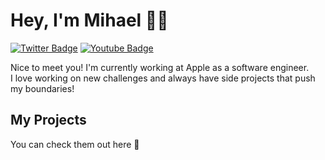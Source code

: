 # Hey, I'm Mihael 👋🏻

[![Twitter Badge](https://img.shields.io/badge/-@M1haelKoic-1ca0f1?style=flat-square&labelColor=1ca0f1&logo=twitter&logoColor=white&link=https://x.com/M1haelKoic)](https://x.com/M1haelKoic) [![Youtube Badge](https://img.shields.io/badge/-@MihaelKoic-FF0000?style=flat-square&labelColor=FF0000&logo=youtube&logoColor=white&link=https://www.youtube.com/@MihaelKoic)](https://www.youtube.com/@MihaelKoic)

Nice to meet you! I'm currently working at Apple as a software engineer. <br/>
I love working on new challenges and always have side projects that push my boundaries!
<!-- Most of the time that side project work is streamed on **Twitch**. Feel free to join a session of code and chill ✨ -->

## My Projects
You can check them out here  🚀
<!--
| <img src="/images/wishkit-icon.png" width="100"/> | <img src="/images/betterworkout.png" width="100"/> | <img src="/images/momoko.png" width="100"/> |
| - | -  | - |
| <a href="https://www.wishkit.io/?ref=github" align="center">WishKit</a> | <a href="https://apps.apple.com/at/app/better-workout/id1523173452" align="center">Better Workout</a> | <a href="https://apps.apple.com/de/app/momoko-io/id1371665660" align="center">Momoko</a> |
 -->



